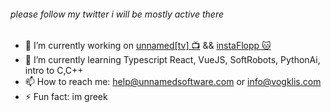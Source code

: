 ###### please follow my twitter i will be mostly active there
- 🔭 I’m currently working on [unnamed[tv] 📺](https://unnamedsoftware.com)  &&  [instaFlopp 🐱](https://instaflopp.com)
- 🌱 I’m currently learning Typescript React, VueJS, SoftRobots, PythonAi, intro to C,C++
- 📫 How to reach me: help@unnamedsoftware.com or info@vogklis.com
- ⚡ Fun fact: im greek
